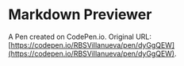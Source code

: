# Markdown Previewer

A Pen created on CodePen.io. Original URL: [https://codepen.io/RBSVillanueva/pen/dyGgQEW](https://codepen.io/RBSVillanueva/pen/dyGgQEW).


